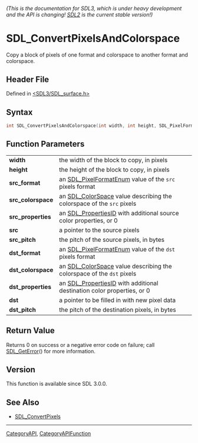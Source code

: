 ###### (This is the documentation for SDL3, which is under heavy development and the API is changing! [SDL2](https://wiki.libsdl.org/SDL2/) is the current stable version!)
# SDL_ConvertPixelsAndColorspace

Copy a block of pixels of one format and colorspace to another format and colorspace.

## Header File

Defined in [<SDL3/SDL_surface.h>](https://github.com/libsdl-org/SDL/blob/main/include/SDL3/SDL_surface.h)

## Syntax

```c
int SDL_ConvertPixelsAndColorspace(int width, int height, SDL_PixelFormatEnum src_format, SDL_Colorspace src_colorspace, SDL_PropertiesID src_properties, const void *src, int src_pitch, SDL_PixelFormatEnum dst_format, SDL_Colorspace dst_colorspace, SDL_PropertiesID dst_properties, void *dst, int dst_pitch);

```

## Function Parameters

|                        |                                                                                            |
| ---------------------- | ------------------------------------------------------------------------------------------ |
| **width**              | the width of the block to copy, in pixels                                                  |
| **height**             | the height of the block to copy, in pixels                                                 |
| **src_format**         | an [SDL_PixelFormatEnum](SDL_PixelFormatEnum) value of the `src` pixels format             |
| **src_colorspace**     | an [SDL_ColorSpace](SDL_ColorSpace) value describing the colorspace of the `src` pixels    |
| **src_properties**     | an [SDL_PropertiesID](SDL_PropertiesID) with additional source color properties, or 0      |
| **src**                | a pointer to the source pixels                                                             |
| **src_pitch**          | the pitch of the source pixels, in bytes                                                   |
| **dst_format**         | an [SDL_PixelFormatEnum](SDL_PixelFormatEnum) value of the `dst` pixels format             |
| **dst_colorspace**     | an [SDL_ColorSpace](SDL_ColorSpace) value describing the colorspace of the `dst` pixels    |
| **dst_properties**     | an [SDL_PropertiesID](SDL_PropertiesID) with additional destination color properties, or 0 |
| **dst**                | a pointer to be filled in with new pixel data                                              |
| **dst_pitch**          | the pitch of the destination pixels, in bytes                                              |

## Return Value

Returns 0 on success or a negative error code on failure; call
[SDL_GetError](SDL_GetError)() for more information.

## Version

This function is available since SDL 3.0.0.

## See Also

- [SDL_ConvertPixels](SDL_ConvertPixels)

----
[CategoryAPI](CategoryAPI), [CategoryAPIFunction](CategoryAPIFunction)

